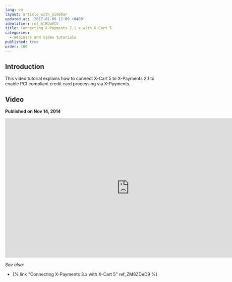 ```yaml
---
lang: en
layout: article_with_sidebar
updated_at: '2017-01-09 12:09 +0400'
identifier: ref_hlRUuVCV
title: Connecting X-Payments 2.1 x with X-Cart 5
categories:
  - Webinars and video tutorials
published: true
order: 100
---
```



## Introduction

This video tutorial explains how to connect X-Cart 5 to X-Payments 2.1 to enable PCI compliant credit card processing via X-Payments.

## Video
**Published on Nov 14, 2014**
<iframe class="youtube-player" type="text/html" style="width: 800px; height: 450px" src="http://www.youtube.com/embed/6cQ9xzzGxow" frameborder="0"></iframe>

_See also:_

*   {% link "Connecting X-Payments 3.x with X-Cart 5" ref_ZM8ZDeD9 %}
